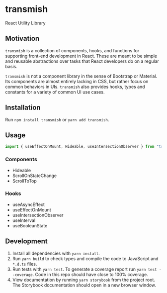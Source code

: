 # transmish

React Utility Library

## Motivation

`transmish` is a collection of components, hooks, and
functions for supporting front-end development in React.
These are meant to be simple and reusable abstractions
over tasks that React developers do on a regular basis.

`transmish` is not a component library in the sense of
Bootstrap or Material. Its components are almost entirely
lacking in CSS, but rather focus on common behaviors
in UIs. `transmish` also provides hooks, types and constants
for a variety of common UI use cases. 

## Installation

Run `npm install transmish` or `yarn add transmish`.

## Usage

```typescript
import { useEffectOnMount, Hideable, useIntersectionObserver } from "transmish";
```

### Components

- Hideable
- ScrollOnStateChange
- ScrollToTop

### Hooks

- useAsyncEffect
- useEffectOnMount
- useIntersectionObserver
- useInterval
- useBooleanState

## Development

1. Install all dependencies with `yarn install`.
2. Run `yarn build` to check types and compile the
	code to JavaScript and `*.d.ts` files.
3. Run tests with `yarn test`. To generate a coverage report
	run `yarn test --coverage`. Code in this repo should have close to 100% coverage.
4. View documentation by running `yarn storybook` from the project root.
	The Storybook documentation should open in a new browser window.
